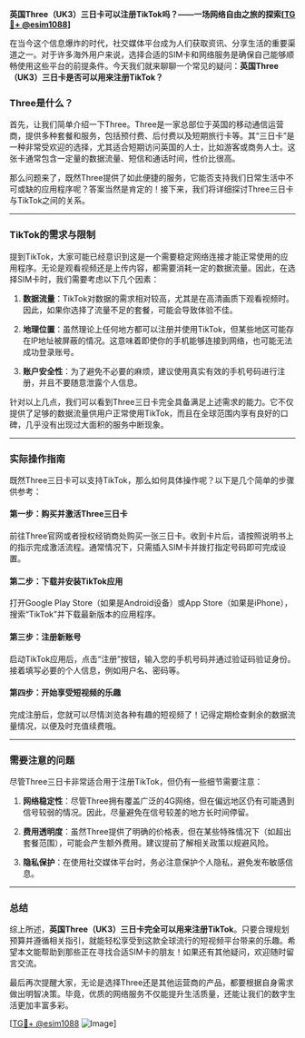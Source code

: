 **英国Three（UK3）三日卡可以注册TikTok吗？——一场网络自由之旅的探索[[TG💪+ @esim1088](https://t.me/s/esim1088)]**

在当今这个信息爆炸的时代，社交媒体平台成为人们获取资讯、分享生活的重要渠道之一。对于许多海外用户来说，选择合适的SIM卡和网络服务是确保自己能够顺畅使用这些平台的前提条件。今天我们就来聊聊一个常见的疑问：**英国Three（UK3）三日卡是否可以用来注册TikTok？**

### Three是什么？

首先，让我们简单介绍一下Three。Three是一家总部位于英国的移动通信运营商，提供多种套餐和服务，包括预付费、后付费以及短期旅行卡等。其“三日卡”是一种非常受欢迎的选择，尤其适合短期访问英国的人士，比如游客或商务人士。这张卡通常包含一定量的数据流量、短信和通话时间，性价比很高。

那么问题来了，既然Three提供了如此便捷的服务，它能否支持我们日常生活中不可或缺的应用程序呢？答案当然是肯定的！接下来，我们将详细探讨Three三日卡与TikTok之间的关系。

---

### TikTok的需求与限制

提到TikTok，大家可能已经意识到这是一个需要稳定网络连接才能正常使用的应用程序。无论是观看视频还是上传内容，都需要消耗一定的数据流量。因此，在选择SIM卡时，我们需要考虑以下几个因素：

1. **数据流量**：TikTok对数据的需求相对较高，尤其是在高清画质下观看视频时。因此，如果你选择了流量不足的套餐，可能会导致体验不佳。
   
2. **地理位置**：虽然理论上任何地方都可以注册并使用TikTok，但某些地区可能存在IP地址被屏蔽的情况。这意味着即使你的手机能够连接到网络，也可能无法成功登录账号。

3. **账户安全性**：为了避免不必要的麻烦，建议使用真实有效的手机号码进行注册，并且不要随意泄露个人信息。

针对以上几点，我们可以看到Three三日卡完全具备满足上述需求的能力。它不仅提供了足够的数据流量供用户正常使用TikTok，而且在全球范围内享有良好的口碑，几乎没有出现过大面积的服务中断现象。

---

### 实际操作指南

既然Three三日卡可以支持TikTok，那么如何具体操作呢？以下是几个简单的步骤供参考：

#### 第一步：购买并激活Three三日卡
前往Three官网或者授权经销商处购买一张三日卡。收到卡片后，请按照说明书上的指示完成激活流程。通常情况下，只需插入SIM卡并拨打指定号码即可完成设置。

#### 第二步：下载并安装TikTok应用
打开Google Play Store（如果是Android设备）或App Store（如果是iPhone），搜索“TikTok”并下载最新版本的应用程序。

#### 第三步：注册新账号
启动TikTok应用后，点击“注册”按钮，输入您的手机号码并通过验证码验证身份。接着填写必要的个人信息，例如用户名、密码等。

#### 第四步：开始享受短视频的乐趣
完成注册后，您就可以尽情浏览各种有趣的短视频了！记得定期检查剩余的数据流量情况，以便及时充值续费哦。

---

### 需要注意的问题

尽管Three三日卡非常适合用于注册TikTok，但仍有一些细节需要注意：

1. **网络稳定性**：尽管Three拥有覆盖广泛的4G网络，但在偏远地区仍有可能遇到信号较弱的情况。因此，尽量避免在信号较差的地方长时间停留。

2. **费用透明度**：虽然Three提供了明确的价格表，但在某些特殊情况下（如超出套餐范围），可能会产生额外费用。建议提前了解相关政策以规避风险。

3. **隐私保护**：在使用社交媒体平台时，务必注意保护个人隐私，避免发布敏感信息。

---

### 总结

综上所述，**英国Three（UK3）三日卡完全可以用来注册TikTok**。只要合理规划预算并遵循相关指引，就能轻松享受到这款全球流行的短视频平台带来的乐趣。希望本文能帮助到那些正在寻找合适SIM卡的朋友！如果还有其他疑问，欢迎随时留言交流。

最后再次提醒大家，无论是选择Three还是其他运营商的产品，都要根据自身需求做出明智决策。毕竟，优质的网络服务不仅能提升生活质量，还能让我们的数字生活更加丰富多彩。

[[TG💪+ @esim1088](https://t.me/s/esim1088) ![Image](https://i.postimg.cc/4NQfJmqS/Snipaste-2025-05-13-00-14-12.png)]